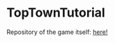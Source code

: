 # TopTownTutorial

Repository of the game itself: <a href="https://github.com/lorenzgruber/TopTown">here!</a>
